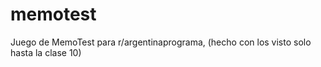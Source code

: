 # memotest
Juego de MemoTest para r/argentinaprograma, (hecho con los visto solo hasta la clase 10)
